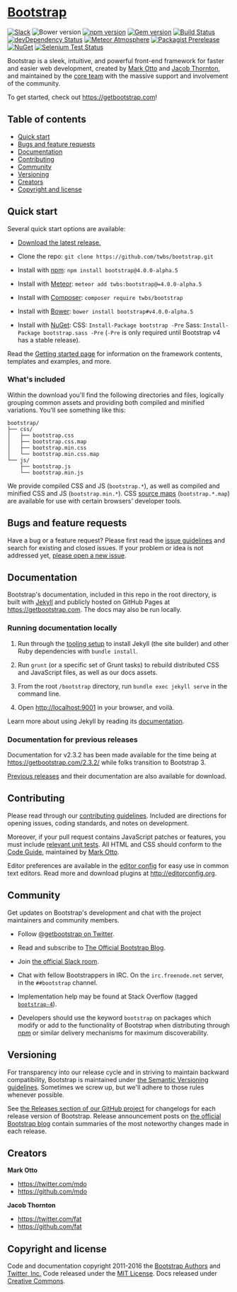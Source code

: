 # [Bootstrap](https://getbootstrap.com)

[![Slack](https://bootstrap-slack.herokuapp.com/badge.svg)](https://bootstrap-slack.herokuapp.com)
![Bower version](https://img.shields.io/bower/v/bootstrap.svg)
[![npm version](https://img.shields.io/npm/v/bootstrap.svg)](https://www.npmjs.com/package/bootstrap)
[![Gem version](https://img.shields.io/gem/v/bootstrap.svg)](https://rubygems.org/gems/bootstrap)
[![Build Status](https://img.shields.io/travis/twbs/bootstrap/master.svg)](https://travis-ci.org/twbs/bootstrap)
[![devDependency Status](https://img.shields.io/david/dev/twbs/bootstrap.svg)](https://david-dm.org/twbs/bootstrap?type=dev)
[![Meteor Atmosphere](https://img.shields.io/badge/meteor-twbs%3Abootstrap-blue.svg)](https://atmospherejs.com/twbs/bootstrap)
[![Packagist Prerelease](https://img.shields.io/packagist/vpre/twbs/bootstrap.svg)](https://packagist.org/packages/twbs/bootstrap)
[![NuGet](https://img.shields.io/nuget/vpre/bootstrap.svg)](https://www.nuget.org/packages/bootstrap/4.0.0-alpha5)
[![Selenium Test Status](https://saucelabs.com/browser-matrix/bootstrap.svg)](https://saucelabs.com/u/bootstrap)

Bootstrap is a sleek, intuitive, and powerful front-end framework for faster 
and easier web development, created by [Mark Otto](https://twitter.com/mdo) 
and [Jacob Thornton](https://twitter.com/fat), and maintained 
by the [core team](https://github.com/orgs/twbs/people) with the massive 
support and involvement of the community.

To get started, check out <https://getbootstrap.com>!

## Table of contents

- [Quick start](#quick-start)
- [Bugs and feature requests](#bugs-and-feature-requests)
- [Documentation](#documentation)
- [Contributing](#contributing)
- [Community](#community)
- [Versioning](#versioning)
- [Creators](#creators)
- [Copyright and license](#copyright-and-license)

## Quick start

Several quick start options are available:

- [Download the latest release.](https://github.com/twbs/bootstrap/archive/v4.0.0-alpha.5.zip)

- Clone the repo: `git clone https://github.com/twbs/bootstrap.git`

- Install with [npm](https://www.npmjs.com): 
  `npm install bootstrap@4.0.0-alpha.5`

- Install with [Meteor](https://www.meteor.com): 
  `meteor add twbs:bootstrap@=4.0.0-alpha.5`

- Install with [Composer](https://getcomposer.org): 
  `composer require twbs/bootstrap`

- Install with [Bower](https://bower.io): 
  `bower install bootstrap#v4.0.0-alpha.5`

- Install with [NuGet](https://www.nuget.org): 
  CSS: `Install-Package bootstrap -Pre` 
  Sass: `Install-Package bootstrap.sass -Pre` (`-Pre` is only 
  required until Bootstrap v4 has a stable release).

Read the [Getting started page](https://getbootstrap.com/getting-started/) 
for information on the framework contents, templates and examples, and more.

### What's included

Within the download you'll find the following directories and files, logically 
grouping common assets and providing both compiled and minified variations. 
You'll see something like this:

```shell
bootstrap/
├── css/
│   ├── bootstrap.css
│   ├── bootstrap.css.map
│   ├── bootstrap.min.css
│   └── bootstrap.min.css.map
└── js/
    ├── bootstrap.js
    └── bootstrap.min.js
```

We provide compiled CSS and JS (`bootstrap.*`), as well as compiled 
and minified CSS and JS (`bootstrap.min.*`). CSS [source maps](https://developer.chrome.com/devtools/docs/css-preprocessors) (`bootstrap.*.map`) 
are available for use with certain browsers' developer tools.

## Bugs and feature requests

Have a bug or a feature request? Please first read 
the [issue guidelines](https://github.com/twbs/bootstrap/blob/master/CONTRIBUTING.md#using-the-issue-tracker) 
and search for existing and closed issues. If your problem or idea is not 
addressed yet, [please open a new issue](https://github.com/twbs/bootstrap/issues/new).

## Documentation

Bootstrap's documentation, included in this repo in the root directory, is 
built with [Jekyll](https://jekyllrb.com) and publicly hosted on 
GitHub Pages at <https://getbootstrap.com>. The docs may also be run locally.

### Running documentation locally

1. Run through the 
   [tooling setup](https://github.com/twbs/bootstrap/blob/v4-dev/docs/getting-started/build-tools.md#tooling-setup) 
   to install Jekyll (the site builder) and other Ruby dependencies 
   with `bundle install`.

2. Run `grunt` (or a specific set of Grunt tasks) to rebuild distributed CSS 
   and JavaScript files, as well as our docs assets.

3. From the root `/bootstrap` directory, run `bundle exec jekyll serve` in 
   the command line.

4. Open <http://localhost:9001> in your browser, and voilà.

Learn more about using Jekyll by reading its [documentation](https://jekyllrb.com/docs/home/).

### Documentation for previous releases

Documentation for v2.3.2 has been made available for the time being at <https://getbootstrap.com/2.3.2/> 
while folks transition to Bootstrap 3.

[Previous releases](https://github.com/twbs/bootstrap/releases) and their 
documentation are also available for download.

## Contributing

Please read through our [contributing guidelines](https://github.com/twbs/bootstrap/blob/master/CONTRIBUTING.md). 
Included are directions for opening issues, coding standards, and notes 
on development.

Moreover, if your pull request contains JavaScript patches or features, you must
include [relevant unit tests](https://github.com/twbs/bootstrap/tree/master/js/tests). 
All HTML and CSS should conform to the [Code Guide](https://github.com/mdo/code-guide), 
maintained by [Mark Otto](https://github.com/mdo).

Editor preferences are available in the [editor config](https://github.com/twbs/bootstrap/blob/master/.editorconfig) 
for easy use in common text editors. Read more and download plugins at <http://editorconfig.org>.

## Community

Get updates on Bootstrap's development and chat with the project maintainers 
and community members.

- Follow [@getbootstrap on Twitter](https://twitter.com/getbootstrap).

- Read and subscribe to [The Official Bootstrap Blog](https://blog.getbootstrap.com).

- Join [the official Slack room](https://bootstrap-slack.herokuapp.com).

- Chat with fellow Bootstrappers in IRC. On the `irc.freenode.net` server, 
  in the `##bootstrap` channel.

- Implementation help may be found at Stack Overflow (tagged [`bootstrap-4`](https://stackoverflow.com/questions/tagged/bootstrap-4)).

- Developers should use the keyword `bootstrap` on packages which modify or 
  add to the functionality of Bootstrap when distributing 
  through [npm](https://www.npmjs.com/browse/keyword/bootstrap) 
  or similar delivery mechanisms for maximum discoverability.

## Versioning

For transparency into our release cycle and in striving to maintain backward 
compatibility, Bootstrap is maintained 
under [the Semantic Versioning guidelines](http://semver.org). 
Sometimes we screw up, but we'll adhere to those rules whenever possible.

See [the Releases section of our GitHub project](https://github.com/twbs/bootstrap/releases) 
for changelogs for each release version of Bootstrap. Release announcement posts
on [the official Bootstrap blog](https://blog.getbootstrap.com) contain 
summaries of the most noteworthy changes made in each release.

## Creators

**Mark Otto**

- <https://twitter.com/mdo>
- <https://github.com/mdo>

**Jacob Thornton**

- <https://twitter.com/fat>
- <https://github.com/fat>

## Copyright and license

Code and documentation copyright 2011-2016 
the [Bootstrap Authors](https://github.com/twbs/bootstrap/graphs/contributors) 
and [Twitter, Inc.](https://twitter.com) 
Code released under the [MIT License](https://github.com/twbs/bootstrap/blob/master/LICENSE). 
Docs released under [Creative Commons](https://github.com/twbs/bootstrap/blob/master/docs/LICENSE).
